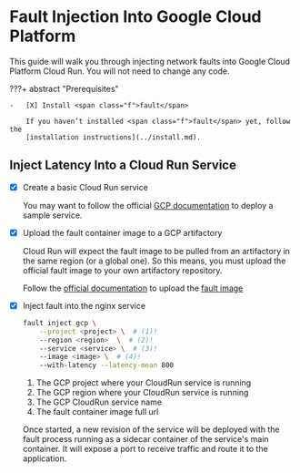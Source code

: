# Fault Injection Into Google Cloud Platform

This guide will walk you through injecting network faults into Google Cloud
Platform Cloud Run. You will not need to change any code.

???+ abstract "Prerequisites"

    -   [X] Install <span class="f">fault</span>

        If you haven’t installed <span class="f">fault</span> yet, follow the
        [installation instructions](../install.md).

## Inject Latency Into a Cloud Run Service

-   [X] Create a basic Cloud Run service

    You may want to follow the official [GCP documentation](https://cloud.google.com/run/docs/quickstarts/deploy-container) to deploy a sample  service.

-   [X] Upload the <span class="f">fault</span> container image to a GCP artifactory

    Cloud Run will expect the <span class="f">fault</span> image to be pulled
    from an artifactory in the same region (or a global one). So this means,
    you must upload the official <span class="f">fault</span> image to your
    own artifactory repository.

    Follow the [official documentation](https://cloud.google.com/artifact-registry/docs/docker/pushing-and-pulling#pushing) to upload the [fault image](https://github.com/rebound-how/rebound/pkgs/container/fault)

-   [X] Inject <span class="f">fault</span> into the nginx service

    ```bash
    fault inject gcp \
        --project <project> \  # (1)!
        --region <region>  \  # (2)!
        --service <service> \  # (3)!
        --image <image> \  # (4)!
        --with-latency --latency-mean 800
    ```

    1. The GCP project where your CloudRun service is running
    2. The GCP region where your CloudRun service is running
    3. The GCP CloudRun service name
    4. The <span class="f">fault</span> container image full url

    Once started, a new revision of the service will be deployed with the
    <span class="f">fault</span> process running as a sidecar container
    of the service's main container. It will expose a port to receive traffic
    and route it to the application.